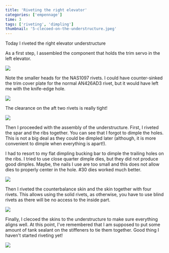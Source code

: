 ```yaml
---
title: 'Riveting the right elevator'
categories: ['empennage']
time: 3
tags: ['riveting', 'dimpling']
thumbnail: '5-clecoed-on-the-understructure.jpeg'
---
```


Today I riveted the right elevator understructure

<!-- more -->

As a first step, I assembled the component that holds the trim servo in the left elevator.

![](0-trim-servo.jpeg)

Note the smaller heads for the NAS1097 rivets. I could have counter-sinked the trim cover plate for the normal AN426AD3 rivet, but it would have left me with the knife-edge hole.

![](1-trim-servo-underside.jpeg)

The clearance on the aft two rivets is really tight!

![](2-trim-servo-clearance.jpeg)

Then I proceeded with the assembly of the understructure. First, I riveted the spar and the ribs together. You can see that I forgot to dimple the holes. This is not a big deal as they could be dimpled later (although, it is more convenient to dimple when everything is apart!).

I had to resort to my flat dimpling bucking bar to dimple the trailing holes on the ribs. I tried to use close quarter dimple dies, but they did not produce good dimples. Maybe, the nails I use are too small and this does not allow dies to properly center in the hole. #30 dies worked much better.

![](3-assembled-the-understructure.jpeg)

Then I riveted the counterbalance skin and the skin together with four rivets. This allows using the solid rivets, as otherwise, you have to use blind rivets as there will be no access to the inside part.

![](4-riveted-the-two-skins-together.jpeg)

Finally, I clecoed the skins to the understructure to make sure everything aligns well. At this point, I've remembered that I am supposed to put some amount of tank sealant on the stiffeners to tie them together. Good thing I haven't started riveting yet!

![](5-clecoed-on-the-understructure.jpeg)
